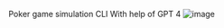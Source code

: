 Poker game simulation CLI
With help of GPT 4
![image](https://github.com/huynq55/pokerface/assets/1425348/c507827f-9d4d-477e-b9c5-21689cd381de)
